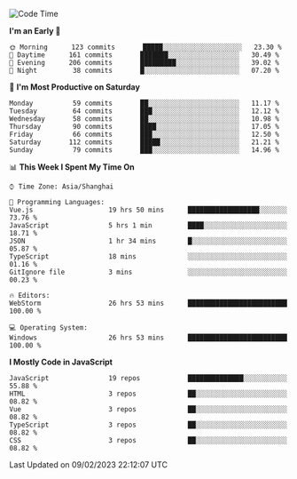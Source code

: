 <!--START_SECTION:waka-->
![Code Time](http://img.shields.io/badge/Code%20Time-2%2C080%20hrs%2033%20mins-blue)

**I'm an Early 🐤** 

```text
🌞 Morning      123 commits       █████░░░░░░░░░░░░░░░░░░░░   23.30 % 
🌆 Daytime      161 commits       ███████░░░░░░░░░░░░░░░░░░   30.49 % 
🌃 Evening      206 commits       █████████░░░░░░░░░░░░░░░░   39.02 % 
🌙 Night         38 commits       █░░░░░░░░░░░░░░░░░░░░░░░░   07.20 % 

```
📅 **I'm Most Productive on Saturday** 

```text
Monday          59 commits       ██░░░░░░░░░░░░░░░░░░░░░░░   11.17 % 
Tuesday         64 commits       ███░░░░░░░░░░░░░░░░░░░░░░   12.12 % 
Wednesday       58 commits       ██░░░░░░░░░░░░░░░░░░░░░░░   10.98 % 
Thursday        90 commits       ████░░░░░░░░░░░░░░░░░░░░░   17.05 % 
Friday          66 commits       ███░░░░░░░░░░░░░░░░░░░░░░   12.50 % 
Saturday       112 commits       █████░░░░░░░░░░░░░░░░░░░░   21.21 % 
Sunday          79 commits       ███░░░░░░░░░░░░░░░░░░░░░░   14.96 % 

```


📊 **This Week I Spent My Time On** 

```text
⌚︎ Time Zone: Asia/Shanghai

💬 Programming Languages: 
Vue.js                   19 hrs 50 mins      ██████████████████░░░░░░░   73.76 % 
JavaScript               5 hrs 1 min         ████░░░░░░░░░░░░░░░░░░░░░   18.71 % 
JSON                     1 hr 34 mins        █░░░░░░░░░░░░░░░░░░░░░░░░   05.87 % 
TypeScript               18 mins             ░░░░░░░░░░░░░░░░░░░░░░░░░   01.16 % 
GitIgnore file           3 mins              ░░░░░░░░░░░░░░░░░░░░░░░░░   00.23 % 

🔥 Editors: 
WebStorm                 26 hrs 53 mins      █████████████████████████   100.00 % 

💻 Operating System: 
Windows                  26 hrs 53 mins      █████████████████████████   100.00 % 

```

**I Mostly Code in JavaScript** 

```text
JavaScript               19 repos            ██████████████░░░░░░░░░░░   55.88 % 
HTML                     3 repos             ██░░░░░░░░░░░░░░░░░░░░░░░   08.82 % 
Vue                      3 repos             ██░░░░░░░░░░░░░░░░░░░░░░░   08.82 % 
TypeScript               3 repos             ██░░░░░░░░░░░░░░░░░░░░░░░   08.82 % 
CSS                      3 repos             ██░░░░░░░░░░░░░░░░░░░░░░░   08.82 % 

```



 Last Updated on 09/02/2023 22:12:07 UTC
<!--END_SECTION:waka-->

<!--
**likaiqiang/likaiqiang** is a ✨ _special_ ✨ repository because its `README.md` (this file) appears on your GitHub profile.

Here are some ideas to get you started:

- 🔭 I’m currently working on ...
- 🌱 I’m currently learning ...
- 👯 I’m looking to collaborate on ...
- 🤔 I’m looking for help with ...
- 💬 Ask me about ...
- 📫 How to reach me: ...
- 😄 Pronouns: ...
- ⚡ Fun fact: ...
-->
